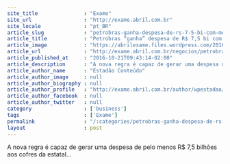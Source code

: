 ```yaml
---
site_title               : "Exame"
site_url                 : "http://exame.abril.com.br"
site_locale              : "pt_BR"
article_slug             : "petrobras-ganha-despesa-de-rs-7-5-bi-com-medida-do-senado"
article_title            : "Petrobras “ganha” despesa de R$ 7,5 bi com medida do Senado"
article_image            : "https://abrilexame.files.wordpress.com/2016/10/size_960_16_9_petrobras.jpg?quality=70&strip=all&w=960"
article_url              : "http://exame.abril.com.br/negocios/petrobras-ganha-despesa-de-r-75-bi-com-medida-do-senado/"
article_published_at     : "2016-10-21T09:43:14-02:00"
article_description      : "A nova regra é capaz de gerar uma despesa de pelo menos R$ 7,5 bilhões aos cofres da estatal..."
article_author_name      : "Estadão Conteúdo"
article_author_image     : null
article_author_biography : null
article_author_profile   : "http://exame.abril.com.br/author/wpestadao/"
article_author_facebook  : null
article_author_twitter   : null
category                 : ['business']
tags                     : ['Exame']
permalink                : "/:categories/petrobras-ganha-despesa-de-rs-7-5-bi-com-medida-do-senado/"
layout                   : post
---
```


A nova regra é capaz de gerar uma despesa de pelo menos R$ 7,5 bilhões aos cofres da estatal...
